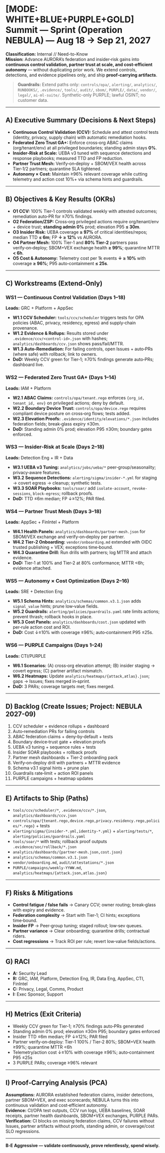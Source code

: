 # [MODE: WHITE+BLUE+PURPLE+GOLD] Summit — Sprint (Operation **NEBULA**) — **Aug 18 → Sep 21, 2027**

**Classification:** Internal // Need-to-Know  
**Mission:** Advance AURORA’s federation and insider‑risk gains into **continuous control validation, partner trust at scale, and cost‑efficient autonomy** — without duplicating prior work. We extend controls, detections, and evidence pipelines only, and ship **proof‑carrying artifacts**.

> **Guardrails:** Extend paths only: `controls/opa/`, `alerting/`, `analytics/`, `RUNBOOKS/`, `.evidence/`, `tools/`, `audit/`, `sbom/`, `PURPLE/`, `data/`, `vendor/`, `legal/`, `ai-ml-suite/`. Synthetic-only PURPLE; lawful OSINT; no customer data.

---

## A) Executive Summary (Decisions & Next Steps)
- **Continuous Control Validation (CCV):** Schedule and attest control tests (identity, privacy, supply chain) with automatic remediation hooks.
- **Federated Zero Trust GA+:** Enforce cross‑org ABAC claims (org/tenant/env) at all privileged boundaries; standing admin stays **0%**.
- **Insider‑Risk at Scale:** UEBA v3 tuned with sequence detections and response playbooks; measured TTD and FP reduction.
- **Partner Trust Mesh:** Verify‑on‑deploy + SBOM/VEX health across Tier‑1/2 partners; quarantine SLA tightened.
- **Autonomy × Cost:** Maintain ≥96% relevant coverage while cutting telemetry and action cost 10%+ via schema hints and guardrails.

---

## B) Objectives & Key Results (OKRs)
- **O1 CCV:** 100% Tier‑1 controls validated weekly with attested outcomes; remediation auto‑PR for ≥70% findings.
- **O2 Federation/ZSP:** Cross‑org privileged actions require org/tenant/env + device trust; **standing admin 0%** prod; elevation P95 **≤ 30m**.
- **O3 Insider Risk:** UEBA coverage **≥ 97%** of critical identities/repos; median TTD **≤ 6m**; FP **↓ ≥ 12%** vs AURORA.
- **O4 Partner Mesh:** 100% Tier‑1 and **80% Tier‑2** partners pass verify‑on‑deploy; SBOM+VEX exchange health **≥ 99%**; quarantine MTTR **< 6h**.
- **O5 Cost & Autonomy:** Telemetry cost per 1k events **↓ ≥ 10%** with coverage **≥ 96%**; P95 auto‑containment **≤ 25s**.

---

## C) Workstreams (Extend‑Only)
### WS1 — Continuous Control Validation (Days 1–18)
**Leads:** GRC + Platform + AppSec
- **W1.1 CCV Scheduler:** `tools/ccv/scheduler` triggers tests for OPA policies (ABAC, privacy, residency, egress) and supply‑chain provenance.
- **W1.2 Evidence & Rollups:** Results stored under `.evidence/ccv/<control-id>.json` with hashes; `analytics/dashboards/ccv.json` shows pass/fail/MTTR.
- **W1.3 Auto‑Remediation:** For failing controls, open Issues + auto‑PRs (where safe) with rollback; link to owners.
- **DoD:** Weekly CCV green for Tier‑1; ≥70% findings generate auto‑PRs; dashboard live.

### WS2 — Federated Zero Trust GA+ (Days 1–14)
**Leads:** IAM + Platform
- **W2.1 ABAC Claims:** `controls/opa/tenant.rego` enforces `{org_id, tenant_id, env}` on privileged actions; deny by default.
- **W2.2 Boundary Device Trust:** `controls/opa/device.rego` requires compliant device posture on cross‑org flows; tests added.
- **W2.3 Elevation Proofs:** `.evidence/identity/elevations/*.json` includes federation fields; break‑glass expiry ≤30m.
- **DoD:** Standing admin 0% prod; elevation P95 ≤30m; boundary gates enforced.

### WS3 — Insider‑Risk at Scale (Days 2–18)
**Leads:** Detection Eng + IR + Data
- **W3.1 UEBA v3 Tuning:** `analytics/jobs/ueba/*` peer‑group/seasonality; privacy‑aware features.
- **W3.2 Sequence Detections:** `alerting/sigma/insider-*.yml` for staging → covert egress → cleanup; synthetic tests.
- **W3.3 SOAR Playbooks:** `tools/soar/` add `isolate-account`, `revoke-sessions`, `block-egress`; rollback proofs.
- **DoD:** TTD ≤6m median; FP ↓≥12%; PAR filed.

### WS4 — Partner Trust Mesh (Days 3–18)
**Leads:** AppSec + FinIntel + Platform
- **W4.1 Health Panels:** `analytics/dashboards/partner-mesh.json` for SBOM/VEX exchange and verify‑on‑deploy per partner.
- **W4.2 Tier‑2 Onboarding:** `vendor/onboarding.md` extended with OIDC trusted publishing + VEX; exceptions time‑bound.
- **W4.3 Quarantine Drill:** Run drills with partners; log MTTR and attach evidence.
- **DoD:** Tier‑1 at 100% and Tier‑2 at 80% conformance; MTTR <6h; evidence attached.

### WS5 — Autonomy × Cost Optimization (Days 2–16)
**Leads:** SRE + Detection Eng
- **W5.1 Schema Hints:** `analytics/schemas/common.v3.1.json` adds `signal_value` hints; prune low‑value fields.
- **W5.2 Guardrails:** `alerting/policies/guardrails.yaml` rate limits actions; prevent thrash; rollback hooks in place.
- **W5.3 Cost Panels:** `analytics/dashboards/cost.json` updated with per‑rule action cost and ROI.
- **DoD:** Cost ↓≥10% with coverage ≥96%; auto‑containment P95 ≤25s.

### WS6 — PURPLE Campaigns (Days 1–24)
**Leads:** CTI/PURPLE
- **W6.1 Scenarios:** (A) cross‑org elevation attempt; (B) insider staging → covert egress; (C) partner artifact mismatch.
- **W6.2 Heatmaps:** Update `analytics/heatmaps/{attack,atlas}.json`; gaps → Issues; fixes merged in‑sprint.
- **DoD:** 3 PARs; coverage targets met; fixes merged.

---

## D) Backlog (Create Issues; Project: **NEBULA 2027-09**)
1. CCV scheduler + evidence rollups + dashboard
2. Auto‑remediation PRs for failing controls
3. ABAC federation claims + deny‑by‑default + tests
4. Boundary device‑trust gate + elevation proofs
5. UEBA v3 tuning + sequence rules + tests
6. Insider SOAR playbooks + rollback proofs
7. Partner mesh dashboards + Tier‑2 onboarding pack
8. Verify‑on‑deploy drill with partners + MTTR evidence
9. Schema v3.1 signal hints + prune plan
10. Guardrails rate‑limit + action ROI panels
11. PURPLE campaigns + heatmap updates

---

## E) Artifacts to Ship (Paths)
- `tools/ccv/scheduler/*`, `.evidence/ccv/*.json`, `analytics/dashboards/ccv.json`
- `controls/opa/{tenant.rego,device.rego,privacy.residency.rego,policies/*.rego}` + tests
- `alerting/sigma/{insider-*.yml,identity-*.yml}` + `alerting/tests/*`, `alerting/policies/guardrails.yaml`
- `tools/soar/*` with tests; rollback proof outputs `.evidence/soc/rollback/*.json`
- `analytics/dashboards/{partner-mesh.json,cost.json}`
- `analytics/schemas/common.v3.1.json`
- `vendor/onboarding.md`, `audit/attestations/*.json`
- `PURPLE/campaigns/weekly-YYWW.md`, `analytics/heatmaps/{attack.json,atlas.json}`

---

## F) Risks & Mitigations
- **Control fatigue / false fails** → Canary CCV; owner routing; break‑glass with expiry and evidence.
- **Federation complexity** → Start with Tier‑1; CI hints; exceptions time‑bound.
- **Insider FP** → Peer‑group tuning; staged rollout; low‑sev queues.
- **Partner variance** → Clear onboarding; quarantine drills; contractual riders.
- **Cost regressions** → Track ROI per rule; revert low‑value fields/actions.

---

## G) RACI
- **A:** Security Lead  
- **R:** GRC, IAM, Platform, Detection Eng, IR, Data Eng, AppSec, CTI, FinIntel  
- **C:** Privacy, Legal, Comms, Product  
- **I:** Exec Sponsor, Support

---

## H) Metrics (Exit Criteria)
- Weekly CCV green for Tier‑1; ≥70% findings auto‑PRs generated
- Standing admin 0% prod; elevation ≤30m P95; boundary gates enforced
- Insider TTD ≤6m median; FP ↓≥12%; PAR filed
- Partner verify‑on‑deploy: Tier‑1 100% / Tier‑2 80%; SBOM+VEX health ≥99%; quarantine MTTR <6h
- Telemetry/action cost ↓≥10% with coverage ≥96%; auto‑containment P95 ≤25s
- 3 PURPLE PARs; coverage ≥96% relevant

---

## I) Proof‑Carrying Analysis (PCA)
**Assumptions:** AURORA established federation claims, insider detections, partner SBOM+VEX, and exec scorecards; NEBULA turns this into continuous validation and cost‑efficient autonomy.  
**Evidence:** CI/OPA test outputs, CCV run logs, UEBA baselines, SOAR receipts, partner health dashboards, SBOM+VEX exchanges, PURPLE PARs.  
**Verification:** CI blocks on missing federation claims, CCV failures without Issues, partner artifacts without proofs, standing admin, or coverage/cost SLO regressions.

---

**B‑E Aggressive — validate continuously, prove relentlessly, spend wisely.**

